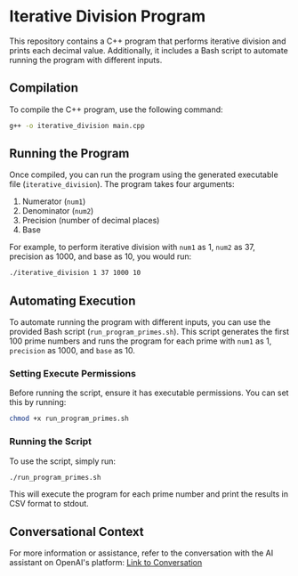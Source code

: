# Iterative Division Program

This repository contains a C++ program that performs iterative division and prints each decimal value. Additionally, it includes a Bash script to automate running the program with different inputs.

## Compilation

To compile the C++ program, use the following command:

```bash
g++ -o iterative_division main.cpp
```

## Running the Program

Once compiled, you can run the program using the generated executable file (`iterative_division`). The program takes four arguments:

1. Numerator (`num1`)
2. Denominator (`num2`)
3. Precision (number of decimal places)
4. Base

For example, to perform iterative division with `num1` as 1, `num2` as 37, precision as 1000, and base as 10, you would run:

```bash
./iterative_division 1 37 1000 10
```

## Automating Execution

To automate running the program with different inputs, you can use the provided Bash script (`run_program_primes.sh`). This script generates the first 100 prime numbers and runs the program for each prime with `num1` as 1, `precision` as 1000, and `base` as 10.

### Setting Execute Permissions

Before running the script, ensure it has executable permissions. You can set this by running:

```bash
chmod +x run_program_primes.sh
```

### Running the Script

To use the script, simply run:

```bash
./run_program_primes.sh
```

This will execute the program for each prime number and print the results in CSV format to stdout.

## Conversational Context

For more information or assistance, refer to the conversation with the AI assistant on OpenAI's platform: [Link to Conversation](https://chatgpt.com/share/ce526598-1957-45ed-92b4-780f4f6d68d7)
